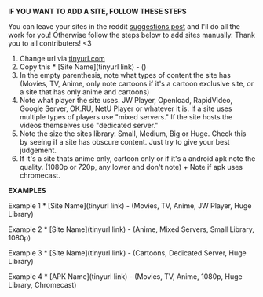 **IF YOU WANT TO ADD A SITE, FOLLOW THESE STEPS**

You can leave your sites in the reddit [suggestions post](https://www.reddit.com/r/FREEMEDIAHECKYEAH/comments/ccrmsv/changelog_plans_suggestions/) and I'll do all the work for you! Otherwise follow the steps below to add sites manually. Thank you to all contributers! <3

1. Change url via [tinyurl.com](https://tinyurl.com/)
2. Copy this * [Site Name](tinyurl link) - ()
3. In the empty parenthesis, note what types of content the site has (Movies, TV, Anime, only note cartoons if it's a cartoon exclusive site, or a site that has only anime and cartoons) 
4. Note what player the site uses. JW Player, Openload, RapidVideo, Google Server, OK.RU, NetU Player or whatever it is. If a site uses multiple types of players use "mixed servers." If the site hosts the videos themselves use "dedicated server." 
5. Note the size the sites library. Small, Medium, Big or Huge. Check this by seeing if a site has obscure content. Just try to give your best judgement. 
6. If it's a site thats anime only, cartoon only or if it's a android apk note the quality. (1080p or 720p, any lower and don't note) + Note if apk uses chromecast.

**EXAMPLES**

Example 1 * [Site Name](tinyurl link) - (Movies, TV, Anime, JW Player, Huge Library)

Example 2 * [Site Name](tinyurl link) - (Anime, Mixed Servers, Small Library, 1080p)

Example 3 * [Site Name](tinyurl link) - (Cartoons, Dedicated Server, Huge Library)

Example 4 * [APK Name](tinyurl link) - (Movies, TV, Anime, 1080p, Huge Library, Chromecast)






